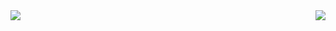   <img src="https://github-readme-stats.vercel.app/api/top-langs/?username=Peevee2020&layout=full&hide_border=true&theme=Gradient&title_color=#FFFFFF" />
  
  <img align="right" src="https://github-readme-stats.vercel.app/api/pin/?username=anuraghazra&repo=github-readme-stats" />

